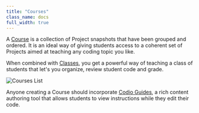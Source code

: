 ```yaml
---
title: "Courses"
class_name: docs
full_width: true
---
```


A [Course](/docs/dashboard/courses/) is a collection of Project snapshots that have been grouped and ordered. It is an ideal way of giving students access to a coherent set of Projects aimed at teaching any coding topic you like.

When combined with [Classes](/docs/dashboard/classes/), you get a powerful way of teaching a class of students that let's you organize, review student code and grade.

![Courses List](/img/docs/courses_list.png)

Anyone creating a Course should incorporate [Codio Guides](/docs/ide/tools/guides/), a rich content authoring tool that allows students to view instructions while they edit their code.